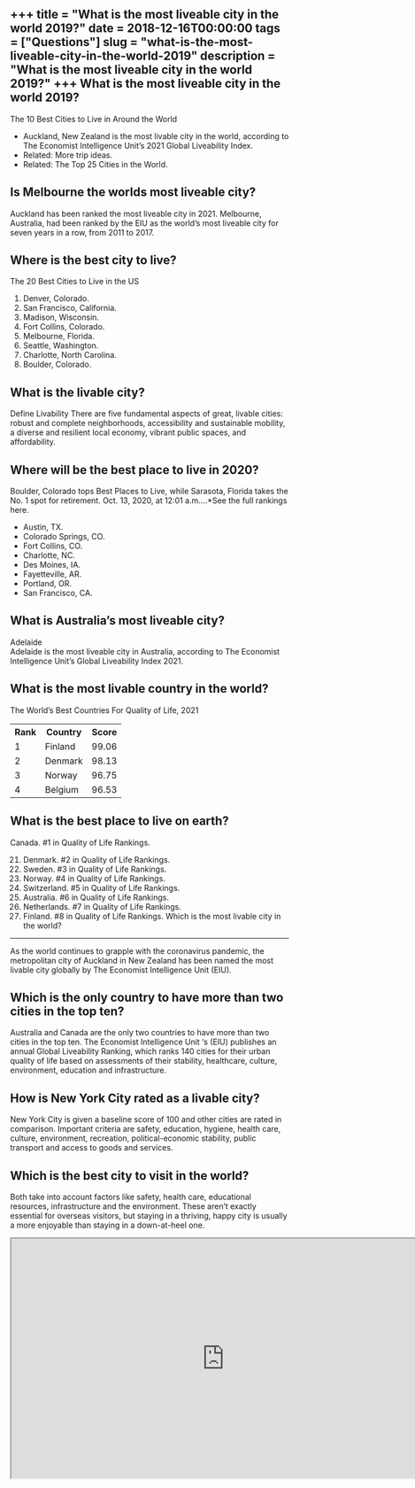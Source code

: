+++
title = "What is the most liveable city in the world 2019?"
date = 2018-12-16T00:00:00
tags = ["Questions"]
slug = "what-is-the-most-liveable-city-in-the-world-2019"
description = "What is the most liveable city in the world 2019?"
+++
What is the most liveable city in the world 2019?
-------------------------------------------------

The 10 Best Cities to Live in Around the World

- Auckland, New Zealand is the most livable city in the world, according to The Economist Intelligence Unit’s 2021 Global Liveability Index.
- Related: More trip ideas.
- Related: The Top 25 Cities in the World.

Is Melbourne the worlds most liveable city?
-------------------------------------------

Auckland has been ranked the most liveable city in 2021. Melbourne, Australia, had been ranked by the EIU as the world’s most liveable city for seven years in a row, from 2011 to 2017.

Where is the best city to live?
-------------------------------

The 20 Best Cities to Live in the US

1. Denver, Colorado.
2. San Francisco, California.
3. Madison, Wisconsin.
4. Fort Collins, Colorado.
5. Melbourne, Florida.
6. Seattle, Washington.
7. Charlotte, North Carolina.
8. Boulder, Colorado.

What is the livable city?
-------------------------

Define Livability There are five fundamental aspects of great, livable cities: robust and complete neighborhoods, accessibility and sustainable mobility, a diverse and resilient local economy, vibrant public spaces, and affordability.

Where will be the best place to live in 2020?
---------------------------------------------

Boulder, Colorado tops Best Places to Live, while Sarasota, Florida takes the No. 1 spot for retirement. Oct. 13, 2020, at 12:01 a.m….\*See the full rankings here.

- Austin, TX.
- Colorado Springs, CO.
- Fort Collins, CO.
- Charlotte, NC.
- Des Moines, IA.
- Fayetteville, AR.
- Portland, OR.
- San Francisco, CA.

What is Australia’s most liveable city?
---------------------------------------

Adelaide  
Adelaide is the most liveable city in Australia, according to The Economist Intelligence Unit’s Global Liveability Index 2021.

What is the most livable country in the world?
----------------------------------------------

The World’s Best Countries For Quality of Life, 2021

<table><tr><th>Rank</th><th>Country</th><th>Score</th></tr><tr><td>1</td><td>Finland</td><td>99.06</td></tr><tr><td>2</td><td>Denmark</td><td>98.13</td></tr><tr><td>3</td><td>Norway</td><td>96.75</td></tr><tr><td>4</td><td>Belgium</td><td>96.53</td></tr></table>

What is the best place to live on earth?
----------------------------------------

Canada. #1 in Quality of Life Rankings.

21. Denmark. #2 in Quality of Life Rankings.
22. Sweden. #3 in Quality of Life Rankings.
23. Norway. #4 in Quality of Life Rankings.
24. Switzerland. #5 in Quality of Life Rankings.
25. Australia. #6 in Quality of Life Rankings.
26. Netherlands. #7 in Quality of Life Rankings.
27. Finland. #8 in Quality of Life Rankings.
Which is the most livable city in the world?
--------------------------------------------

As the world continues to grapple with the coronavirus pandemic, the metropolitan city of Auckland in New Zealand has been named the most livable city globally by The Economist Intelligence Unit (EIU).

Which is the only country to have more than two cities in the top ten?
----------------------------------------------------------------------

Australia and Canada are the only two countries to have more than two cities in the top ten. The Economist Intelligence Unit ‘s (EIU) publishes an annual Global Liveability Ranking, which ranks 140 cities for their urban quality of life based on assessments of their stability, healthcare, culture, environment, education and infrastructure.

How is New York City rated as a livable city?
---------------------------------------------

New York City is given a baseline score of 100 and other cities are rated in comparison. Important criteria are safety, education, hygiene, health care, culture, environment, recreation, political-economic stability, public transport and access to goods and services.

Which is the best city to visit in the world?
---------------------------------------------

Both take into account factors like safety, health care, educational resources, infrastructure and the environment. These aren’t exactly essential for overseas visitors, but staying in a thriving, happy city is usually a more enjoyable than staying in a down-at-heel one.

<iframe allow="accelerometer; autoplay; clipboard-write; encrypted-media; gyroscope; picture-in-picture" allowfullscreen="" class="__youtube_prefs__  epyt-is-override  no-lazyload" data-no-lazy="1" data-origheight="433" data-origwidth="770" data-skipgform_ajax_framebjll="" height="433" id="_ytid_56950" loading="lazy" src="https://www.youtube.com/embed/Z1dtcCjyw44?enablejsapi=1&autoplay=0&cc_load_policy=0&cc_lang_pref=&iv_load_policy=1&loop=0&modestbranding=0&rel=1&fs=1&playsinline=0&autohide=2&theme=dark&color=red&controls=1&" title="YouTube player" width="770"></iframe>